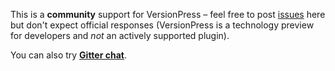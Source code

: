 This is a **community** support for VersionPress – feel free to post [issues](https://github.com/versionpress/support/issues) here but don't expect official responses (VersionPress is a technology preview for developers and _not_ an actively supported plugin).

You can also try [**Gitter chat**](https://gitter.im/versionpress/versionpress).
